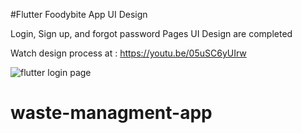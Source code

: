 #Flutter Foodybite App UI Design 

Login, Sign up, and forgot password Pages UI Design are completed

Watch design process at : https://youtu.be/05uSC6yUIrw

![flutter login page](https://i.imgur.com/EoeSadk.jpg)
# waste-managment-app
